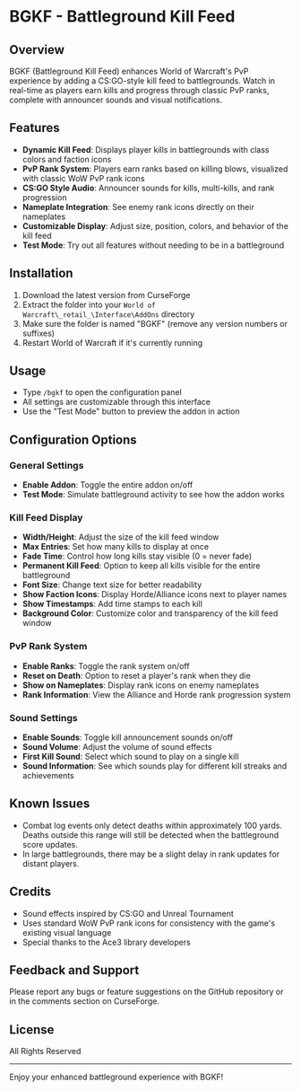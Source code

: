 # BGKF - Battleground Kill Feed

## Overview
BGKF (Battleground Kill Feed) enhances World of Warcraft's PvP experience by adding a CS:GO-style kill feed to battlegrounds. Watch in real-time as players earn kills and progress through classic PvP ranks, complete with announcer sounds and visual notifications.

## Features
- **Dynamic Kill Feed**: Displays player kills in battlegrounds with class colors and faction icons
- **PvP Rank System**: Players earn ranks based on killing blows, visualized with classic WoW PvP rank icons
- **CS:GO Style Audio**: Announcer sounds for kills, multi-kills, and rank progression
- **Nameplate Integration**: See enemy rank icons directly on their nameplates
- **Customizable Display**: Adjust size, position, colors, and behavior of the kill feed
- **Test Mode**: Try out all features without needing to be in a battleground

## Installation
1. Download the latest version from CurseForge
2. Extract the folder into your `World of Warcraft\_retail_\Interface\AddOns` directory
3. Make sure the folder is named "BGKF" (remove any version numbers or suffixes)
4. Restart World of Warcraft if it's currently running

## Usage
- Type `/bgkf` to open the configuration panel
- All settings are customizable through this interface
- Use the "Test Mode" button to preview the addon in action

## Configuration Options

### General Settings
- **Enable Addon**: Toggle the entire addon on/off
- **Test Mode**: Simulate battleground activity to see how the addon works

### Kill Feed Display
- **Width/Height**: Adjust the size of the kill feed window
- **Max Entries**: Set how many kills to display at once
- **Fade Time**: Control how long kills stay visible (0 = never fade)
- **Permanent Kill Feed**: Option to keep all kills visible for the entire battleground
- **Font Size**: Change text size for better readability
- **Show Faction Icons**: Display Horde/Alliance icons next to player names
- **Show Timestamps**: Add time stamps to each kill
- **Background Color**: Customize color and transparency of the kill feed window

### PvP Rank System
- **Enable Ranks**: Toggle the rank system on/off
- **Reset on Death**: Option to reset a player's rank when they die
- **Show on Nameplates**: Display rank icons on enemy nameplates
- **Rank Information**: View the Alliance and Horde rank progression system

### Sound Settings
- **Enable Sounds**: Toggle kill announcement sounds on/off
- **Sound Volume**: Adjust the volume of sound effects
- **First Kill Sound**: Select which sound to play on a single kill
- **Sound Information**: See which sounds play for different kill streaks and achievements

## Known Issues
- Combat log events only detect deaths within approximately 100 yards. Deaths outside this range will still be detected when the battleground score updates.
- In large battlegrounds, there may be a slight delay in rank updates for distant players.

## Credits
- Sound effects inspired by CS:GO and Unreal Tournament
- Uses standard WoW PvP rank icons for consistency with the game's existing visual language
- Special thanks to the Ace3 library developers

## Feedback and Support
Please report any bugs or feature suggestions on the GitHub repository or in the comments section on CurseForge.

## License
All Rights Reserved

---

Enjoy your enhanced battleground experience with BGKF!